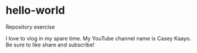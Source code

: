 # hello-world
Repository exercise

I love to vlog in my spare time.
My YouTube channel name is Casey Kaayo.
Be sure to like share and subscribe!
